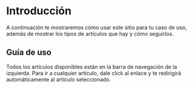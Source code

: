 # Introducción
A continuación te mostraremos cómo usar este sitio para tu caso de uso, además de mostrar los tipos de artículos que hay y cómo seguirlos.

## Guía de uso
Todos los artículos disponibles están en la barra de navegación de la izquierda. Para ir a cualquier artículo, dale click al enlace y te redirigirá automáticamente al artículo seleccionado.